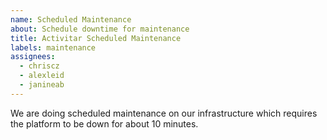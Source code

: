 ```yaml
---
name: Scheduled Maintenance
about: Schedule downtime for maintenance
title: Activitar Scheduled Maintenance
labels: maintenance
assignees:
  - chriscz
  - alexleid
  - janineab
---
```

<!--
start: 2021-02-24T13:00:00.0 +02:00
end: 2021-02-24T14:00:00.0 +02:00
expectedDown: activitar-portal, activitar-management-platform
-->

We are doing scheduled maintenance on our infrastructure which requires the platform to be down for about 10 minutes.

